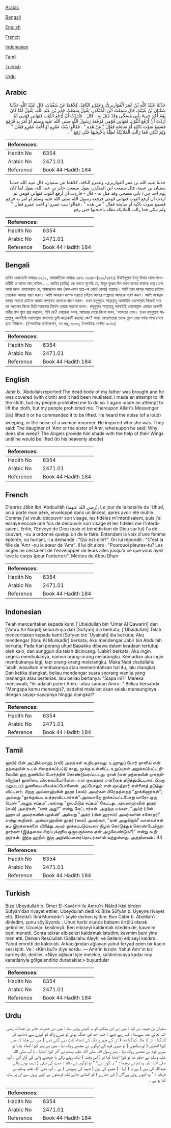 [Arabic](#arabic)

[Bengali](#bengali)

[English](#english)

[French](#french)

[Indonesian](#indonesian)

[Tamil](#tamil)

[Turkish](#turkish)

[Urdu](#urdu)

## Arabic


<div dir="rtl" lang="ar" style={{fontSize:'larger',backgroundColor:'#f8f9fa',padding:20}}>
حَدَّثَنَا عُبَيْدُ اللَّهِ بْنُ عُمَرَ الْقَوَارِيرِيُّ، وَعَمْرٌو النَّاقِدُ، كِلاَهُمَا عَنْ سُفْيَانَ، قَالَ عُبَيْدُ اللَّهِ حَدَّثَنَا سُفْيَانُ بْنُ عُيَيْنَةَ، قَالَ سَمِعْتُ ابْنَ الْمُنْكَدِرِ، يَقُولُ سَمِعْتُ جَابِرَ بْنَ عَبْدِ اللَّهِ، يَقُولُ لَمَّا كَانَ يَوْمُ أُحُدٍ جِيءَ بِأَبِي مُسَجًّى وَقَدْ مُثِلَ بِهِ - قَالَ - فَأَرَدْتُ أَنْ أَرْفَعَ الثَّوْبَ فَنَهَانِي قَوْمِي ثُمَّ أَرَدْتُ أَنْ أَرْفَعَ الثَّوْبَ فَنَهَانِي قَوْمِي فَرَفَعَهُ رَسُولُ اللَّهِ صلى الله عليه وسلم أَوْ أَمَرَ بِهِ فَرُفِعَ فَسَمِعَ صَوْتَ بَاكِيَةٍ أَوْ صَائِحَةٍ فَقَالَ ‏"‏ مَنْ هَذِهِ ‏"‏ ‏.‏ فَقَالُوا بِنْتُ عَمْرٍو أَوْ أُخْتُ عَمْرٍو فَقَالَ ‏"‏ وَلِمَ تَبْكِي فَمَا زَالَتِ الْمَلاَئِكَةُ تُظِلُّهُ بِأَجْنِحَتِهَا حَتَّى رُفِعَ ‏"‏ ‏.‏
</div>
<div style={{backgroundColor:'#f8f9fa',padding:20, marginBottom: 10}}><table> <thead> <tr> <th>References:</th> <th></th> </tr> </thead> <tbody><tr><td>Hadith No</td><td>6354</td></tr><tr><td>Arabic No</td><td>2471.01</td></tr><tr><td>Reference</td><td>Book 44 Hadith 184</td></tr></tbody></table></div>


<div dir="rtl" lang="ar" style={{fontSize:'larger',backgroundColor:'#f8f9fa',padding:20}}>
حدثنا عبيد الله بن عمر القواريري، وعمرو الناقد، كلاهما عن سفيان، قال عبيد الله حدثنا سفيان بن عيينة، قال سمعت ابن المنكدر، يقول سمعت جابر بن عبد الله، يقول لما كان يوم احد جيء بابي مسجى وقد مثل به - قال - فاردت ان ارفع الثوب فنهاني قومي ثم اردت ان ارفع الثوب فنهاني قومي فرفعه رسول الله صلى الله عليه وسلم او امر به فرفع فسمع صوت باكية او صايحة فقال " من هذه " . فقالوا بنت عمرو او اخت عمرو فقال " ولم تبكي فما زالت الملايكة تظله باجنحتها حتى رفع
</div>
<div style={{backgroundColor:'#f8f9fa',padding:20, marginBottom: 10}}><table> <thead> <tr> <th>References:</th> <th></th> </tr> </thead> <tbody><tr><td>Hadith No</td><td>6354</td></tr><tr><td>Arabic No</td><td>2471.01</td></tr><tr><td>Reference</td><td>Book 44 Hadith 184</td></tr></tbody></table></div>

## Bengali


<div dir="ltr" lang="bn" style={{fontSize:'larger',backgroundColor:'#f8f9fa',padding:20}}>
হাদিস একাডেমি নাম্বারঃ ৬২৪৮, আন্তর্জাতিক নাম্বারঃ ২৪৭১ ৬২৪৮–(১২৯/২৪৭১) উবাইদুল্লাহ ইবনু উমার আল-কাওয়ারীরী ও আমর আন্‌ নাকিদ ..... জাবির (রাযিঃ) কে বলতে শুনেছি যে, উহুদ যুদ্ধের দিন যখন আমার বাবাকে বস্ত্রে ঢেকে আনা হলো এমতাবস্থায় যে, অঙ্গচ্ছেদন করা (নাক-কান হাত-পা কেটে ফেলা) হয়েছে। আমি তার কাপড় সরাতে চাইলে লোকেরা আমায় বারণ করল। আমি আবারও কাপড় সরাতে চাইলে আমার সম্প্রদায় আমাকে বারণ করল। আমি আবারও কাপড় সরাতে চাইলে আমার সম্প্রদায় আমাকে বারণ করল। তখন রসূলুল্লাহ সাল্লাল্লাহু আলাইহি ওয়াসাল্লাম নিজেই তার বস্ত্র সরালেন কিংবা তিনি সরানোর নির্দেশ দেয়ায় সরানো হলো। রসূলুল্লাহ সাল্লাল্লাহু আলাইহি ওয়াসাল্লাম একজন ক্রন্দসী নারীর শব্দ শুনে প্রশ্ন করলেন, ইনি কে? লোকেরা বলল, আমরের মেয়ে কিংবা বলল, 'আমরের বোন। তখন রসূলুল্লাহ সাল্লাল্লাহু আলাইহি ওয়াসাল্লাম বললেনঃ তুমি কান্নাকাটি করছো কেন? অথচ ফেরেশতারা তাকে তুলে নেয়া পর্যন্ত পাখা মেলে ছায়া দিচ্ছিল। (ইসলামিক ফাউন্ডেশন, ৭ম খণ্ড, ৬১৩০; ইসলামিক সেন্টার ৬১৭৩)
</div>
<div style={{backgroundColor:'#f8f9fa',padding:20, marginBottom: 10}}><table> <thead> <tr> <th>References:</th> <th></th> </tr> </thead> <tbody><tr><td>Hadith No</td><td>6354</td></tr><tr><td>Arabic No</td><td>2471.01</td></tr><tr><td>Reference</td><td>Book 44 Hadith 184</td></tr></tbody></table></div>

## English


<div dir="ltr" lang="en" style={{fontSize:'larger',backgroundColor:'#f8f9fa',padding:20}}>
Jabir b. 'Abdullah reported:The dead body of my father was brought and he was covered (with cloth) and it had been mutilated. I made an attempt to lift the cloth, but my people prohibited me to do so. I again made an attempt to lift the cloth, but my people prohibited me. Thereupon Allah's Messenger (ﷺ) lifted it or he commanded it to be lifted. He heard the noise (of a loud) weeping, or the noise of a woman mourner. He inquired who she was. They said: The daughter of 'Amr or the sister of Amr, whereupon he said: Why does she weep? The Angels provide him shade with the help of their Wings until he would be lifted (to his heavenly abode)
</div>
<div style={{backgroundColor:'#f8f9fa',padding:20, marginBottom: 10}}><table> <thead> <tr> <th>References:</th> <th></th> </tr> </thead> <tbody><tr><td>Hadith No</td><td>6354</td></tr><tr><td>Arabic No</td><td>2471.01</td></tr><tr><td>Reference</td><td>Book 44 Hadith 184</td></tr></tbody></table></div>

## French


<div dir="ltr" lang="fr" style={{fontSize:'larger',backgroundColor:'#f8f9fa',padding:20}}>
D'après Jâbir Ibn 'Abdoullâh (رضي الله عنهما), Le jour de la bataille de 'Uhud, on a porté mon père, enveloppé dans un linceul, après avoir été mutilé. Comme j'ai voulu découvrir son visage, les fidèles m'interdisaient, puis j'ai essayé encore une fois de découvrir son visage et les fidèles me l'interdisaient. Enfin, l'Envoyé de Dieu (paix et bénédiction de Dieu sur lui) l'a découvert, -ou a ordonné quelqu'un de le faire. Entendant la voix d'une femme éplorée, ou hurlant, il a demandé : "Qui est-elle?". On lui répondit : "C'est la fille de 'Amr -ou la sœur de 'Amr". Il lui dit alors : "Pourquoi pleures-tu? Les anges ne cessaient de l'envelopper de leurs ailes jusqu'à ce que vous ayez levé le corps (pour l'enterrer)". Mérites de Abou Dharr
</div>
<div style={{backgroundColor:'#f8f9fa',padding:20, marginBottom: 10}}><table> <thead> <tr> <th>References:</th> <th></th> </tr> </thead> <tbody><tr><td>Hadith No</td><td>6354</td></tr><tr><td>Arabic No</td><td>2471.01</td></tr><tr><td>Reference</td><td>Book 44 Hadith 184</td></tr></tbody></table></div>

## Indonesian


<div dir="ltr" lang="id" style={{fontSize:'larger',backgroundColor:'#f8f9fa',padding:20}}>
Telah menceritakan kepada kami ['Ubaidullah bin 'Umar Al Qawariri] dan ['Amru An Naqid] seluruhnya dari [Sufyan] dia berkata; ['Ubaidullah] Telah menceritakan kepada kami [Sufyan bin 'Uyainah] dia berkata; Aku mendengar [Ibnu Al Munkadir] berkata; Aku mendengar Jabir bin Abdullah berkata; Pada hari perang uhud Bapakku dibawa dalam keadaan tertutup oleh kain, dan sungguh dia telah dicincang. [Jabir] berkata; Aku ingin segera membukanya, namun orang-orang melarangku. Kemudian aku ingin membukanya lagi, tapi orang-orang melarangku. Maka Nabi shallallahu 'alaihi wasallam membukanya atau memerintahkan hal itu, lalu diangkat. Dan ketika diangkat, beliau mendengar suara seorang wanita yang menangis atau berteriak. lalu beliau bertanya: "Siapa ini?" Mereka menjawab; "Ini adalah puteri Amru -atau saudari Amru-." Beliau bersabda: "Mengapa kamu menangis?, padahal malaikat akan selalu menaunginya dengan sayap-sayapnya hingga diangkat?
</div>
<div style={{backgroundColor:'#f8f9fa',padding:20, marginBottom: 10}}><table> <thead> <tr> <th>References:</th> <th></th> </tr> </thead> <tbody><tr><td>Hadith No</td><td>6354</td></tr><tr><td>Arabic No</td><td>2471.01</td></tr><tr><td>Reference</td><td>Book 44 Hadith 184</td></tr></tbody></table></div>

## Tamil


<div dir="ltr" lang="ta" style={{fontSize:'larger',backgroundColor:'#f8f9fa',padding:20}}>
ஜாபிர் பின் அப்தில்லாஹ் (ரலி) அவர்கள் கூறியதாவது: உஹுதுப் போர் நாளில் என் தந்தையின் உடல் சிதைக்கப்(பட்டு காது, மூக்கு உள்ளிட்ட உறுப்புகள் அறுக்கப்)பட்ட நிலையில் ஒரு துணியில் போர்த்திக் கொண்டுவரப்பட்டது. நான் (என் தந்தையின் முகத்திலிருந்த) துணியை விலக்கப்போனேன். என் குலத்தார் என்னைத் தடுத்துவிட்டனர். பிறகு மறுபடியும் துணியை விலக்கப்போனேன். அப்போதும் என் குலத்தார் என்னைத் தடுத்துவிட்டனர். பிறகு அல்லாஹ்வின் தூதர் (ஸல்) அவர்கள் பிரேதத்தைத் "தூக்கினார்கள்"; அல்லது "தூக்கும்படி உத்தரவிட்டார்கள்".அவ்வாறே தூக்கப்பட்டபோது யாரோ ஒரு பெண் "அழும் சப்தம்" அல்லது "ஓலமிடும் சப்தம்" கேட்டது. அல்லாஹ்வின் தூதர் (ஸல்) அவர்கள், "யார் அது?" என்று கேட்டார்கள். அதற்கு மக்கள், "அம்ர் (பின் ஹராம்) அவர்களின் புதல்வி" அல்லது "அம்ர் (பின் ஹராம்) அவர்களின் சகோதரி" என்று கூறினர். அல்லாஹ்வின் தூதர் (ஸல்) அவர்கள், "ஏன் அழுகிறாய்? வானவர்கள் தம் இறக்கைகளை விரித்து அவர் தூக்கப்படும்வரை நிழல் கொடுத்துக் கொண்டேயிருந்தார்கள் (இத்தகைய சிறப்புக்குரிய ஒருவருக்காக ஏன் அழவேண்டும்?)" என்று கூறினார்கள். இந்த ஹதீஸ் இரு அறிவிப்பாளர்தொடர்களில் வந்துள்ளது. அத்தியாயம் : 44
</div>
<div style={{backgroundColor:'#f8f9fa',padding:20, marginBottom: 10}}><table> <thead> <tr> <th>References:</th> <th></th> </tr> </thead> <tbody><tr><td>Hadith No</td><td>6354</td></tr><tr><td>Arabic No</td><td>2471.01</td></tr><tr><td>Reference</td><td>Book 44 Hadith 184</td></tr></tbody></table></div>

## Turkish


<div dir="ltr" lang="tr" style={{fontSize:'larger',backgroundColor:'#f8f9fa',padding:20}}>
Bize Ubeydullah b. Ömer El-Kavâriri ile Amru'n-Nâkıd ikisi birden Süfyân'dan rivayet ettiler. Ubeydullah dedi ki: Bize Süfyân b. Uyeyne rivayet etti. (Dediki): İbni Münkedir'i şöyle derken işittim: Bon Câbir b. Abdillah'i dinledim, şunu söylüyordu : Uhud harbi olunca babamı örtülü olarak getirdiler. Uzuvları kesilmişti. Ben elbiseyi kaldırmak istedim de, kavmim beni menetti. Sonra tekrar elbiseleri kaldırmak istedim; kavmim beni yine men etti. Derken Resûlullah (Sallallahu Aleyhi ve Sellem) elbiseyi kaldırdı. Yahut emretti de kaldırıldı. Arkacığından ağlayan yahut feryad eden bir kadın sesi işitti. Ve : «Kim bu?» diye sordu. — Amr'ın kızıdır. Yahut Amr'ın kız kardeşidir, dediler. «Niye ağlıyor! işte melekle, kaldırılıncaya kadar onu kanatlarıyla gölgelendirip duracaklar.» buyurdular
</div>
<div style={{backgroundColor:'#f8f9fa',padding:20, marginBottom: 10}}><table> <thead> <tr> <th>References:</th> <th></th> </tr> </thead> <tbody><tr><td>Hadith No</td><td>6354</td></tr><tr><td>Arabic No</td><td>2471.01</td></tr><tr><td>Reference</td><td>Book 44 Hadith 184</td></tr></tbody></table></div>

## Urdu


<div dir="rtl" lang="ur" style={{fontSize:'larger',backgroundColor:'#f8f9fa',padding:20}}>
سفیان بن عیینہ نے کہا : میں نے ابن منکدر کو یہ کہتے ہوئے سنا : میں نے حضرت جابر بن عبداللہ رضی اللہ تعالیٰ عنہ سےسنا ، کہہ رہے تھے : جب احد کی جنگ ہوئی تو میرے والد کو کپڑے سے ڈھانپ کر لایاگیا ، ان کا مثلہ کیاگیا تھا ( ان کے چہرے تک کے اعضاء کاٹ دیے گئے تھے ) میں نے چاہا کہ میں کپڑا اٹھاؤں ( اوردیکھوں ) تو میری قوم کے لوگوں نے مجھے روک دیا ، میں نے پھر کپڑا اٹھانا چاہا تو میری قوم نے مجھے روک دیا ۔ پھر رسول اللہ صلی اللہ علیہ وسلم نے آکر کپڑا اٹھایا ، یا آپ صلی اللہ علیہ وسلم نے حکم دیا تو کپڑا اٹھایا گیا تو ( اس وقت ) ایک رونے والی یا چیخنے والی کی آواز آئی ۔ آپ صلی اللہ علیہ وسلم نے پوچھا : " یہ کون ہے؟ " تو لوگوں نے بتایا : عمرو کی بیٹی ( شہید ہونے والے عبداللہ کی بہن ) ہے یا ( کہا : ) عمرو کی بہن ( شہید کی پھوپھی ) ہے ۔ آپ صلی اللہ علیہ وسلم نے فرمایا : " وہ کیوں روتی ہے؟ان ( کے جنازے ) کو اٹھائے جانے تک فرشتوں نے اپنے پروں سے ان پر سایہ کیا ہواہے ۔
</div>
<div style={{backgroundColor:'#f8f9fa',padding:20, marginBottom: 10}}><table> <thead> <tr> <th>References:</th> <th></th> </tr> </thead> <tbody><tr><td>Hadith No</td><td>6354</td></tr><tr><td>Arabic No</td><td>2471.01</td></tr><tr><td>Reference</td><td>Book 44 Hadith 184</td></tr></tbody></table></div>